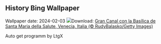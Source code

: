 ## History Bing Wallpaper
Wallpaper date: 2024-02-03
![](https://www.bing.com/th?id=OHR.VeniceCarnival_ES-ES7097735024_UHD.jpg&w=1000)Download: [Gran Canal con la Basílica de Santa Maria della Salute, Venecia, Italia (© RudyBalasko/Getty Images)](https://www.bing.com/th?id=OHR.VeniceCarnival_ES-ES7097735024_UHD.jpg)

Auto get programm by LtgX
